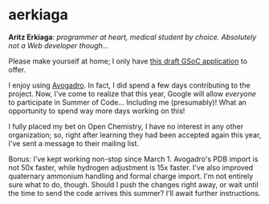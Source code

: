 # aerkiaga

**Aritz Erkiaga**: _programmer at heart, medical student by choice. Absolutely not a Web developer though..._

Please make yourself at home; I only have [this draft GSoC application](aerkiaga.github.io/docs/gsoc2022.pdf) to offer.

I enjoy using [Avogadro](two.avogadro.cc). In fact, I did spend a few days
contributing to the project. Now, I've come to realize that this year, Google
will allow _everyone_ to participate in Summer of Code... Including me
(presumably)! What an opportunity to spend way more days working on this!

I fully placed my bet on Open Chemistry, I have no interest in any other
organization; so, right after learning they had been accepted again this year,
I've sent a message to their mailing list.

Bonus: I've kept working non-stop since March 1. Avogadro's PDB import is not
50x faster, while hydrogen adjustment is 15x faster. I've also improved
quaternary ammonium handling and formal charge import. I'm not entirely sure
what to do, though. Should I push the changes right away, or wait until the time
to send the code arrives this summer? I'll await further instructions.
